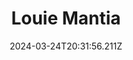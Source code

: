 ---
title: Louie Mantia
url: https://lmnt.me
date: "2024-03-24T20:31:56.211Z"
collection:
  - Favourites
type: Collections
---